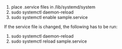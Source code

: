 1. place .service files in /lib/systemd/system
2. sudo systemctl daemon-reload
3. sudo systemctl enable sample.service

If the service file is changed, the following has to be run:
1. sudo systemctl daemon-reload
2. sudo systemctl reload sample.service
